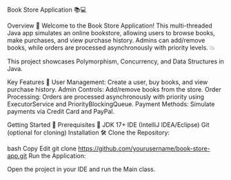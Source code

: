 Book Store Application 📚💻

Overview 🚀
Welcome to the Book Store Application! This multi-threaded Java app simulates an online bookstore, allowing users to browse books, make purchases, and view purchase history. Admins can add/remove books, while orders are processed asynchronously with priority levels. 💥

This project showcases Polymorphism, Concurrency, and Data Structures in Java.

Key Features 🌟
User Management: Create a user, buy books, and view purchase history.
Admin Controls: Add/remove books from the store.
Order Processing: Orders are processed asynchronously with priority using ExecutorService and PriorityBlockingQueue.
Payment Methods: Simulate payments via Credit Card and PayPal.


Getting Started 🚀
Prerequisites 🔧
JDK 17+
IDE (IntelliJ IDEA/Eclipse)
Git (optional for cloning)
Installation 🛠️
Clone the Repository:

bash
Copy
Edit
git clone https://github.com/yourusername/book-store-app.git
Run the Application:

Open the project in your IDE and run the Main class.
